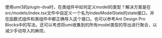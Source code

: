 使用umi3的plugin-dva时，在类组件中如何定义model的类型？解决方案是在src/models/index.tsx文件中自定义一个名为IndexModelState的state接口，并在函数式组件和类组件中都正确导入这个接口。也可以参考Ant Design Pro Blocks中的写法。还可以考虑将umi收集到的所有model类型的导出进行聚合，以减少手动导入的麻烦。
